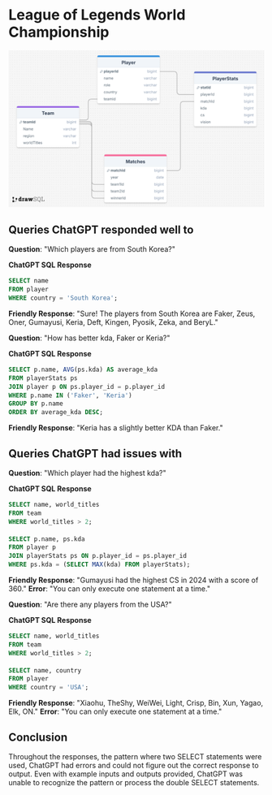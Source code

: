 # League of Legends World Championship

<img src="drawSQL-image-export-2025-01-28.png">

## Queries ChatGPT responded well to

**Question**: "Which players are from South Korea?"

**ChatGPT SQL Response**
```sql
SELECT name
FROM player
WHERE country = 'South Korea';
```

**Friendly Response**: "Sure! The players from South Korea are Faker, Zeus, Oner, Gumayusi, Keria, Deft, Kingen, Pyosik, Zeka, and BeryL."


**Question**: "How has better kda, Faker or Keria?"

**ChatGPT SQL Response**
```sql
SELECT p.name, AVG(ps.kda) AS average_kda
FROM playerStats ps
JOIN player p ON ps.player_id = p.player_id
WHERE p.name IN ('Faker', 'Keria')
GROUP BY p.name
ORDER BY average_kda DESC;
```

**Friendly Response**: "Keria has a slightly better KDA than Faker."


## Queries ChatGPT had issues with


**Question**: "Which player had the highest kda?"

**ChatGPT SQL Response**

```sql
SELECT name, world_titles
FROM team
WHERE world_titles > 2;

SELECT p.name, ps.kda
FROM player p
JOIN playerStats ps ON p.player_id = ps.player_id
WHERE ps.kda = (SELECT MAX(kda) FROM playerStats);
```

**Friendly Response**: "Gumayusi had the highest CS in 2024 with a score of 360."
**Error**: "You can only execute one statement at a time."


**Question**: "Are there any players from the USA?"

**ChatGPT SQL Response**
```sql
SELECT name, world_titles
FROM team
WHERE world_titles > 2;

SELECT name, country
FROM player
WHERE country = 'USA';
```

**Friendly Response**: "Xiaohu, TheShy, WeiWei, Light, Crisp, Bin, Xun, Yagao, Elk, ON."
**Error**: "You can only execute one statement at a time."

## Conclusion
Throughout the responses, the pattern where two SELECT statements were used, ChatGPT had errors and could not figure out the correct response to output.
Even with example inputs and outputs provided, ChatGPT was unable to recognize the pattern or process the double SELECT statements.
